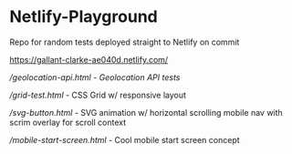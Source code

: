 # Netlify-Playground
Repo for random tests deployed straight to Netlify on commit

<https://gallant-clarke-ae040d.netlify.com/>

*/geolocation-api.html - Geolocation API tests*

*/grid-test.html* - CSS Grid w/ responsive layout

*/svg-button.html* - SVG animation w/ horizontal scrolling mobile nav with scrim overlay for scroll context

*/mobile-start-screen.html* - Cool mobile start screen concept